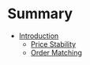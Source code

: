 # Summary

* [Introduction](README.md)
   * [Price Stability](price_stability.md)
   * [Order Matching](order_matching.md)

